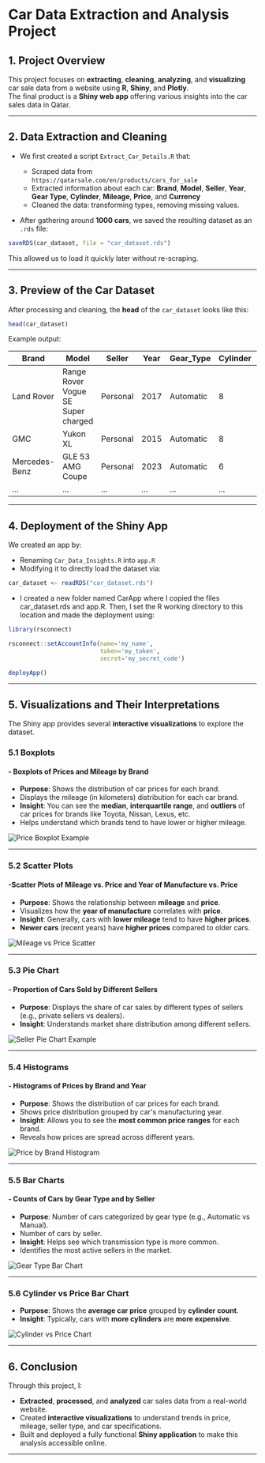# Car Data Extraction and Analysis Project

## 1. Project Overview

This project focuses on **extracting**, **cleaning**, **analyzing**, and **visualizing** car sale data from a website using **R**, **Shiny**, and **Plotly**.  
The final product is a **Shiny web app** offering various insights into the car sales data in Qatar.

---

## 2. Data Extraction and Cleaning

- We first created a script `Extract_Car_Details.R` that:
  - Scraped data from `https://qatarsale.com/en/products/cars_for_sale`
  - Extracted information about each car: **Brand**, **Model**, **Seller**, **Year**, **Gear Type**, **Cylinder**, **Mileage**, **Price**, and **Currency**
  - Cleaned the data: transforming types, removing missing values.
  
- After gathering around **1000 cars**, we saved the resulting dataset as an `.rds` file:

```r
saveRDS(car_dataset, file = "car_dataset.rds")
```

This allowed us to load it quickly later without re-scraping.

---

## 3. Preview of the Car Dataset

After processing and cleaning, the **head** of the `car_dataset` looks like this:

```r
head(car_dataset)
```

Example output:

| Brand     | Model                | Seller         | Year | Gear_Type | Cylinder | Mileage | Price  | Currency |
|-----------|-----------------------|----------------|------|-----------|----------|---------|--------|----------|
| Land Rover    | Range Rover Vogue SE Super charged       | Personal | 2017 | Automatic | 8        | 122000   | 109000 | Q.R      |
| GMC    | Yukon XL        | Personal         | 2015 | Automatic | 8        | 145000   | 53000 | Q.R      |
| Mercedes-Benz     | GLE 53 AMG Coupe                  | Personal | 2023 | Automatic | 6       | 19000   | 377000 | Q.R      |
| ...       | ...                     | ...            | ...  | ...       | ...      | ...     | ...    | ...      |

---

## 4. Deployment of the Shiny App

We created an app by:
- Renaming `Car_Data_Insights.R` into `app.R`
- Modifying it to directly load the dataset via:

```r
car_dataset <- readRDS("car_dataset.rds")
```

- I created a new folder named CarApp where I copied the files car_dataset.rds and app.R. Then, I set the R working directory to this location and made the deployment using:

```r
library(rsconnect)

rsconnect::setAccountInfo(name='my_name',
                          token='my_token',
                          secret='my_secret_code')

deployApp()
```

---

## 5. Visualizations and Their Interpretations

The Shiny app provides several **interactive visualizations** to explore the dataset.

### 5.1 Boxplots

#### - Boxplots of Prices and Mileage by Brand

- **Purpose**: Shows the distribution of car prices for each brand.
-  Displays the mileage (in kilometers) distribution for each car brand.
- **Insight**: You can see the **median**, **interquartile range**, and **outliers** of car prices for brands like Toyota, Nissan, Lexus, etc.
-  Helps understand which brands tend to have lower or higher mileage.

![Price Boxplot Example](https://github.com/limamelhadjbrahim/car_data_analysis_deployed/blob/main/Boxplots.png)



















---
















### 5.2 Scatter Plots

#### -Scatter Plots of Mileage vs. Price and Year of Manufacture vs. Price

- **Purpose**: Shows the relationship between **mileage** and **price**.
- Visualizes how the **year of manufacture** correlates with **price**.
- **Insight**: Generally, cars with **lower mileage** tend to have **higher prices**.
- **Newer cars** (recent years) have **higher prices** compared to older cars.

![Mileage vs Price Scatter](https://github.com/limamelhadjbrahim/car_data_analysis_deployed/blob/main/scatter%20.png)





















---



















### 5.3 Pie Chart

#### - Proportion of Cars Sold by Different Sellers

- **Purpose**: Displays the share of car sales by different types of sellers (e.g., private sellers vs dealers).
- **Insight**: Understands market share distribution among different sellers.

![Seller Pie Chart Example](https://github.com/limamelhadjbrahim/car_data_analysis_deployed/blob/main/proportions%20car%20seller%20.png)





















---

### 5.4 Histograms

#### - Histograms of Prices by Brand and Year

- **Purpose**: Shows the distribution of car prices for each brand.
- Shows price distribution grouped by car's manufacturing year.
- **Insight**: Allows you to see the **most common price ranges** for each brand.
- Reveals how prices are spread across different years.

![Price by Brand Histogram](https://github.com/limamelhadjbrahim/car_data_analysis_deployed/blob/main/Histograms.png)





















---



### 5.5 Bar Charts

#### - Counts of Cars by Gear Type and by Seller

- **Purpose**: Number of cars categorized by gear type (e.g., Automatic vs Manual).
- Number of cars by seller.
- **Insight**: Helps see which transmission type is more common.
- Identifies the most active sellers in the market.

![Gear Type Bar Chart](https://github.com/limamelhadjbrahim/car_data_analysis_deployed/blob/main/Bar%20charts.png)





















---






### 5.6 Cylinder vs Price Bar Chart

- **Purpose**: Shows the **average car price** grouped by **cylinder count**.
- **Insight**: Typically, cars with **more cylinders** are **more expensive**.

![Cylinder vs Price Chart](https://github.com/limamelhadjbrahim/car_data_analysis_deployed/blob/main/Price%20vs%20Cylinder%20count.png)





















---

## 6. Conclusion

Through this project, I:
- **Extracted**, **processed**, and **analyzed** car sales data from a real-world website.
- Created **interactive visualizations** to understand trends in price, mileage, seller type, and car specifications.
- Built and deployed a fully functional **Shiny application** to make this analysis accessible online.

---


